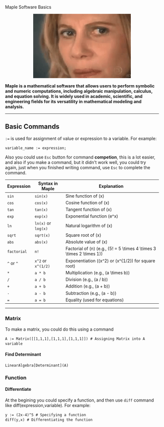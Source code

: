 Maple Software Basics

<p align="center">
  <img src="https://github.com/carnifex17/Cybersecurity-Notes/blob/main/images/math-calculate.gif">
</p>

**Maple is a mathematical software that allows users to perform symbolic and numeric computations, including algebraic manipulation, calculus, and equation solving. It is widely used in academic, scientific, and engineering fields for its versatility in mathematical modeling and analysis.**

---

## Basic Commands

`:=` is used for assignment of value or expression to a variable.
For example: 
```maple
variable_name := expression;
```
Also you could use `Esc` button for command **competion**, this is a lot easier, and also if you make a command, but it didn't work well, you could try again, just when you finished writing command, use `Esc` to complete the command.

| Expression   | Syntax in Maple             | Explanation                                          |
|--------------|-----------------------------|------------------------------------------------------|
| `sin`        | `sin(x)`                    | Sine function of \(x\)                                |
| `cos`        | `cos(x)`                    | Cosine function of \(x\)                              |
| `tan`        | `tan(x)`                    | Tangent function of \(x\)                             |
| `exp`        | `exp(x)`                    | Exponential function \(e^x\)                          |
| `ln`         | `ln(x)` or `log(x)`         | Natural logarithm of \(x\)                            |
| `sqrt`       | `sqrt(x)`                   | Square root of \(x\)                                  |
| `abs`        | `abs(x)`                    | Absolute value of \(x\)                               |
| `factorial`  | `n!`                        | Factorial of \(n\) (e.g., \(5! = 5 \times 4 \times 3 \times 2 \times 1\))|
| `^` or `^`   | `x^2` or `x^(1/2)`          | Exponentiation (\(x^2\) or \(x^{1/2}\) for square root)|
| `*`          | `a * b`                     | Multiplication (e.g., \(a \times b\))                |
| `/`          | `a / b`                     | Division (e.g., \(a / b\))                            |
| `+`          | `a + b`                     | Addition (e.g., \(a + b\))                            |
| `-`          | `a - b`                     | Subtraction (e.g., \(a - b\))                         |
| `=`          | `a = b`                     | Equality (used for equations)                         |

---

### Matrix

To make a matrix, you could do this using a command

```maple
A := Matrix([[1,1,1],[1,1,1],[1,1,1]]) # Assigning Matrix into A variable
```
#### Find Determinant

```maple
LinearAlgebra[Determinant](A)
```

### Function

#### Differentiate

At the begining you could specify a function, and then use `diff` command like diff(expression,variable). For example:

```maple
y := (2x-4)^5 # Specifying a function
diff(y,x) # Differentiating the function
```
